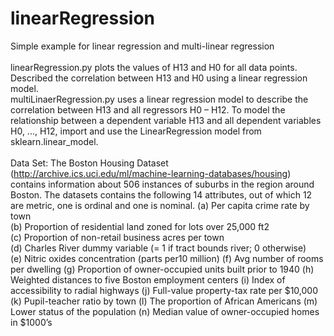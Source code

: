 # linearRegression
Simple example for linear regression and multi-linear regression
<br>
<br>
linearRegression.py plots the values of H13 and H0 for all data points. Described the correlation between H13 and H0 using a linear regression model.
<br>
multiLinaerRegression.py uses a linear regression model to describe the correlation between H13 and all regressors H0 – H12. To model the relationship between a dependent variable H13 and all dependent variables H0, ..., H12, import and use the LinearRegression model from sklearn.linear_model.
<br>
<br>
Data Set:
The Boston Housing Dataset (http://archive.ics.uci.edu/ml/machine-learning-databases/housing)
contains information about 506 instances of suburbs in the region around Boston. The datasets
contains the following 14 attributes, out of which 12 are metric, one is ordinal and one is
nominal.
(a) Per capita crime rate by town<br>
(b) Proportion of residential land zoned for lots over 25,000 ft2<br>
(c) Proportion of non-retail business acres per town<br>
(d) Charles River dummy variable (= 1 if tract bounds river; 0 otherwise)<br>
(e) Nitric oxides concentration (parts per10 million)
(f) Avg number of rooms per dwelling
(g) Proportion of owner-occupied units built prior to 1940
(h) Weighted distances to five Boston employment centers
(i) Index of accessibility to radial highways
(j) Full-value property-tax rate per $10,000
(k) Pupil-teacher ratio by town
(l) The proportion of African Americans
(m) Lower status of the population
(n) Median value of owner-occupied homes in $1000’s 

